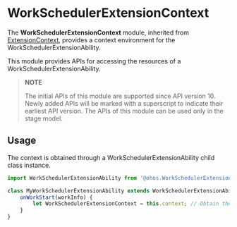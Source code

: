 # WorkSchedulerExtensionContext

The **WorkSchedulerExtensionContext** module, inherited from [ExtensionContext](js-apis-inner-application-extensionContext.md), provides a context environment for the WorkSchedulerExtensionAbility.

This module provides APIs for accessing the resources of a WorkSchedulerExtensionAbility.

> **NOTE**
> 
> The initial APIs of this module are supported since API version 10. Newly added APIs will be marked with a superscript to indicate their earliest API version. 
> The APIs of this module can be used only in the stage model.

## Usage

The context is obtained through a WorkSchedulerExtensionAbility child class instance.

```ts
import WorkSchedulerExtensionAbility from '@ohos.WorkSchedulerExtensionAbility';

class MyWorkSchedulerExtensionAbility extends WorkSchedulerExtensionAbility {
    onWorkStart(workInfo) {
        let WorkSchedulerExtensionContext = this.context; // Obtain the WorkSchedulerExtensionContext.
    }
}
```
